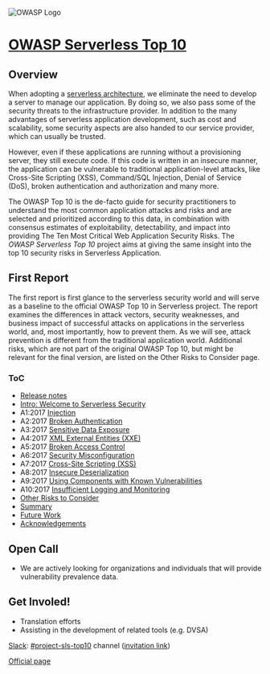 ![OWASP Logo](https://www.owasp.org/images/3/32/OWASP_Project_Header.jpg)

# [OWASP Serverless Top 10](https://www.owasp.org/index.php/OWASP_Serverless_Top_10_Project)

## Overview

When adopting a [serverless architecture](https://martinfowler.com/articles/serverless.html), we eliminate the need to develop a server to manage our application. By doing so, we also pass some of the security threats to the infrastructure provider. In addition to the many advantages of serverless application development, such as cost and scalability, some security aspects are also handed to our service provider, which can usually be trusted.

However, even if these applications are running without a provisioning server, they still execute code. If this code is written in an insecure manner, the application can be vulnerable to traditional application-level attacks, like Cross-Site Scripting (XSS), Command/SQL Injection, Denial of Service (DoS), broken authentication and authorization and many more.

The OWASP Top 10 is the de-facto guide for security practitioners to understand the most common application attacks and risks and are selected and prioritized according to this data, in combination with consensus estimates of exploitability, detectability, and impact into providing The Ten Most Critical Web Application Security Risks. The *OWASP Serverless Top 10* project aims at giving the same insight into the top 10 security risks in Serverless Application.

## First Report

The first report is first glance to the serverless security world and will serve as a baseline to the official OWASP Top 10 in Serverless project. The report  examines the differences in attack vectors, security weaknesses, and business impact of successful attacks on applications in the serverless world, and, most importantly, how to prevent them. As we will see, attack prevention is different from the traditional application world. Additional risks, which are not part of the original OWASP Top 10, but might be relevant for the final version, are listed on the Other Risks to Consider page. 

### ToC

* [Release notes](2018/en/0x06-release-notes.md)
* [Intro: Welcome to Serverless Security](2018/en/0x05-introduction.md)
* A1:2017 [Injection](2018/en/0xa1-injection.md)
* A2:2017 [Broken Authentication](2018/en/0xa2-broken-authentication.md)
* A3:2017 [Sensitive Data Exposure](2018/en/0xa3-sensitive-data-disclosure.md)
* A4:2017 [XML External Entities (XXE)](2018/en/0xa4-xxe.md)
* A5:2017 [Broken Access Control](2018/en/0xa5-broken-access-control.md)
* A6:2017 [Security Misconfiguration](2018/en/0xa6-security-misconfiguration.md)
* A7:2017 [Cross-Site Scripting (XSS)](2018/en/0xa7-xss.md)
* A8:2017 [Insecure Deserialization](2018/en/0xa8-insecure-deserialization.md)
* A9:2017 [Using Components with Known Vulnerabilities](2018/en/0xa9-known-vulns.md)
* A10:2017 [Insufficient Logging and Monitoring](2018/en/0xaa-logging-detection-response.md)
* [Other Risks to Consider](2018/en/0xab-other-risks.md)
* [Summary](2018/en/0xac-summary.md)
* [Future Work](2018/en/0xad-future-work.md)
* [Acknowledgements](2018/en/0xae-acknowledgements.md)

## Open Call

* We are actively looking for organizations and individuals that will provide vulnerability prevalence data.

## Get Involed!

* Translation efforts
* Assisting in the development of related tools (e.g. DVSA)

[Slack](https://owasp.slack.com): [#project-sls-top10](https://owasp.slack.com/messages/project-sls-top10) channel
([invitation link](https://join.slack.com/t/owasp/shared_invite/enQtNDI5MzgxMDQ2MTAwLTEyNzIzYWQ2NDZiMGIwNmJhYzYxZDJiNTM0ZmZiZmJlY2EwZmMwYjAyNmJjNzQxNzMyMWY4OTk3ZTQ0MzFhMDY))

[Official page](https://www.owasp.org/index.php/OWASP_Serverless_Top_10_Project)
